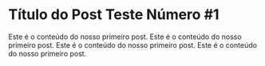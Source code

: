 # Título do Post Teste Número #1

Este é o conteúdo do nosso primeiro post.
Este é o conteúdo do nosso primeiro post.
Este é o conteúdo do nosso primeiro post.
Este é o conteúdo do nosso primeiro post.

